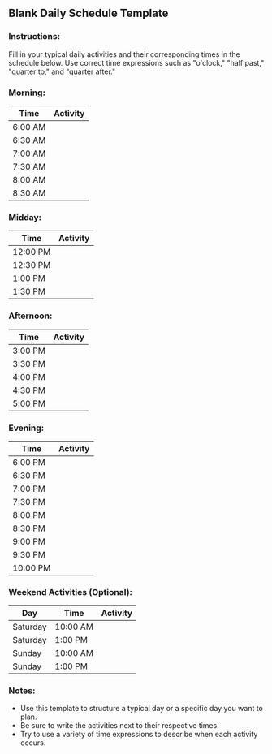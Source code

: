 ## Blank Daily Schedule Template

### Instructions:
Fill in your typical daily activities and their corresponding times in the schedule below. Use correct time expressions such as "o'clock," "half past," "quarter to," and "quarter after."

### Morning:
| Time      | Activity                 |
|-----------|--------------------------|
| 6:00 AM   |                          |
| 6:30 AM   |                          |
| 7:00 AM   |                          |
| 7:30 AM   |                          |
| 8:00 AM   |                          |
| 8:30 AM   |                          |

### Midday:
| Time      | Activity                 |
|-----------|--------------------------|
| 12:00 PM  |                          |
| 12:30 PM  |                          |
| 1:00 PM   |                          |
| 1:30 PM   |                          |

### Afternoon:
| Time      | Activity                 |
|-----------|--------------------------|
| 3:00 PM   |                          |
| 3:30 PM   |                          |
| 4:00 PM   |                          |
| 4:30 PM   |                          |
| 5:00 PM   |                          |

### Evening:
| Time      | Activity                 |
|-----------|--------------------------|
| 6:00 PM   |                          |
| 6:30 PM   |                          |
| 7:00 PM   |                          |
| 7:30 PM   |                          |
| 8:00 PM   |                          |
| 8:30 PM   |                          |
| 9:00 PM   |                          |
| 9:30 PM   |                          |
| 10:00 PM  |                          |

### Weekend Activities (Optional):
| Day       | Time      | Activity   |
|-----------|-----------|------------|
| Saturday  | 10:00 AM  |            |
| Saturday  | 1:00 PM   |            |
| Sunday    | 10:00 AM  |            |
| Sunday    | 1:00 PM   |            |

### Notes:
- Use this template to structure a typical day or a specific day you want to plan.
- Be sure to write the activities next to their respective times.
- Try to use a variety of time expressions to describe when each activity occurs.
